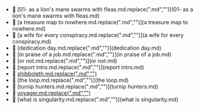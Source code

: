 * 📄 [01- as a lion's mane swarms with fleas.md.replace(".md","")](01- as a lion's mane swarms with fleas.md)
* 📄 [a treasure map to nowhere.md.replace(".md","")](a treasure map to nowhere.md)
* 📄 [a wife for every conspiracy.md.replace(".md","")](a wife for every conspiracy.md)
* 📄 [dedication day.md.replace(".md","")](dedication day.md)
* 📄 [in praise of a job.md.replace(".md","")](in praise of a job.md)
* 📄 [or not.md.replace(".md","")](or not.md)
* 📄 [report intro.md.replace(".md","")](report intro.md)
* 📄 [shibboleth.md.replace(".md","")](shibboleth.md)
* 📄 [the loop.md.replace(".md","")](the loop.md)
* 📄 [turnip hunters.md.replace(".md","")](turnip hunters.md)
* 📄 [voyager.md.replace(".md","")](voyager.md)
* 📄 [what is singularity.md.replace(".md","")](what is singularity.md)
